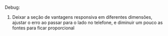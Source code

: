 Debug:

1. Deixar a seção de vantagens responsiva em diferentes dimensões, ajustar o erro ao passar para o lado no telefone, e diminuir um pouco as fontes para ficar proporcional
